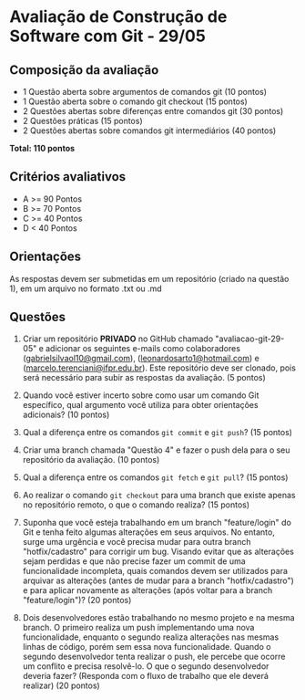 # Avaliação de Construção de Software com Git - 29/05

## Composição da avaliação

- 1 Questão aberta sobre argumentos de comandos git (10 pontos)
- 1 Questão aberta sobre o comando git checkout (15 pontos)
- 2 Questões abertas sobre diferenças entre comandos git (30 pontos)
- 2 Questões práticas (15 pontos)
- 2 Questões abertas sobre comandos git intermediários (40 pontos)

**Total: 110 pontos**

## Critérios avaliativos

- A >= 90 Pontos
- B >= 70 Pontos
- C >= 40 Pontos
- D < 40 Pontos

## Orientações

As respostas devem ser submetidas em um repositório (criado na questão 1), em um arquivo no formato .txt ou .md

## Questões

1. Criar um repositório **PRIVADO** no GitHub chamado "avaliacao-git-29-05" e adicionar os seguintes e-mails como colaboradores (gabrielsilvaol10@gmail.com), (leonardosarto1@hotmail.com) e (marcelo.terenciani@ifpr.edu.br). Este repositório deve ser clonado, pois será necessário para subir as respostas da avaliação. (5 pontos)

2. Quando você estiver incerto sobre como usar um comando Git específico, qual argumento você utiliza para obter orientações adicionais? (10 pontos)

3. Qual a diferença entre os comandos `git commit` e `git push`? (15 pontos)

4. Criar uma branch chamada "Questão 4" e fazer o push dela para o seu repositório da avaliação. (10 pontos)

5. Qual a diferença entre os comandos `git fetch` e `git pull`? (15 pontos)

6. Ao realizar o comando `git checkout` para uma branch que existe apenas no repositório remoto, o que o comando realiza? (15 pontos)

7. Suponha que você esteja trabalhando em um branch "feature/login" do Git e tenha feito algumas alterações em seus arquivos. No entanto, surge uma urgência e você precisa mudar para outra branch "hotfix/cadastro" para corrigir um bug. Visando evitar que as alterações sejam perdidas e que não precise fazer um commit de uma funcionalidade incompleta, quais comandos devem ser utilizados para arquivar as alterações (antes de mudar para a branch "hotfix/cadastro") e para aplicar novamente as alterações (após voltar para a branch "feature/login")? (20 pontos)

8. Dois desenvolvedores estão trabalhando no mesmo projeto e na mesma branch. O primeiro realiza um push implementando uma nova funcionalidade, enquanto o segundo realiza alterações nas mesmas linhas de código, porém sem essa nova funcionalidade. Quando o segundo desenvolvedor tenta realizar o push, ele percebe que ocorre um conflito e precisa resolvê-lo. O que o segundo desenvolvedor deveria fazer? (Responda com o fluxo de trabalho que ele deverá realizar) (20 pontos)
